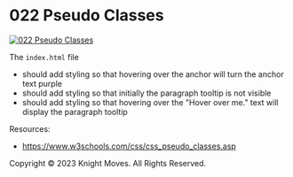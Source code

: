 # 022 Pseudo Classes

[![022 Pseudo Classes](https://img.youtube.com/vi/2OjAZr4rNIQ/0.jpg)](https://www.youtube.com/watch?v=2OjAZr4rNIQ)

The `index.html` file
- should add styling so that hovering over the anchor will turn the anchor text purple
- should add styling so that initially the paragraph tooltip is not visible
- should add styling so that hovering over the "Hover over me." text will display the paragraph tooltip

Resources:
- https://www.w3schools.com/css/css_pseudo_classes.asp


Copyright &copy; 2023 Knight Moves. All Rights Reserved.
